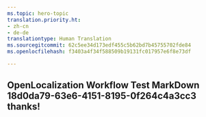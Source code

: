 ```yaml
---
ms.topic: hero-topic
translation.priority.ht:
- zh-cn
- de-de
translationtype: Human Translation
ms.sourcegitcommit: 62c5ee34d173edf455c5b62bd7b45755702fde84
ms.openlocfilehash: f3403a4f34f588509b19131fc017957e6f8e73df

---
```

## OpenLocalization Workflow Test MarkDown 18d0da79-63e6-4151-8195-0f264c4a3cc3 thanks!



<!--HONumber=Aug16_HO4-->


